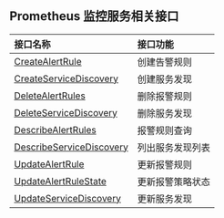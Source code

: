 ## Prometheus 监控服务相关接口

| 接口名称                                                     | 接口功能         |
| :----------------------------------------------------------- | :--------------- |
| [CreateAlertRule](https://cloud.tencent.com/document/api/248/55635) | 创建告警规则     |
| [CreateServiceDiscovery](https://cloud.tencent.com/document/api/248/49784) | 创建服务发现     |
| [DeleteAlertRules](https://cloud.tencent.com/document/api/248/55634) | 删除报警规则     |
| [DeleteServiceDiscovery](https://cloud.tencent.com/document/api/248/49780) | 删除服务发现     |
| [DescribeAlertRules](https://cloud.tencent.com/document/api/248/55633) | 报警规则查询     |
| [DescribeServiceDiscovery](https://cloud.tencent.com/document/api/248/49783) | 列出服务发现列表 |
| [UpdateAlertRule](https://cloud.tencent.com/document/api/248/55632) | 更新报警规则     |
| [UpdateAlertRuleState](https://cloud.tencent.com/document/api/248/55631) | 更新报警策略状态 |
| [UpdateServiceDiscovery](https://cloud.tencent.com/document/api/248/49782) | 更新服务发现     |

